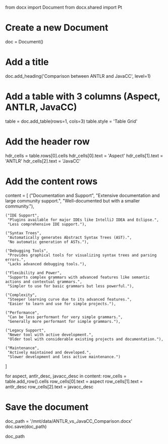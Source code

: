 
from docx import Document
from docx.shared import Pt

# Create a new Document
doc = Document()

# Add a title
doc.add_heading('Comparison between ANTLR and JavaCC', level=1)

# Add a table with 3 columns (Aspect, ANTLR, JavaCC)
table = doc.add_table(rows=1, cols=3)
table.style = 'Table Grid'

# Add the header row
hdr_cells = table.rows[0].cells
hdr_cells[0].text = 'Aspect'
hdr_cells[1].text = 'ANTLR'
hdr_cells[2].text = 'JavaCC'

# Add the content rows
content = [
    ("Documentation and Support", 
     "Extensive documentation and large community support.",
     "Well-documented but with a smaller community."),
    
    ("IDE Support", 
     "Plugins available for major IDEs like IntelliJ IDEA and Eclipse.",
     "Less comprehensive IDE support."),
    
    ("Syntax Trees", 
     "Automatically generates Abstract Syntax Trees (AST).",
     "No automatic generation of ASTs."),
    
    ("Debugging Tools", 
     "Provides graphical tools for visualizing syntax trees and parsing errors.",
     "Lacks advanced debugging tools."),
    
    ("Flexibility and Power", 
     "Supports complex grammars with advanced features like semantic actions and contextual grammars.",
     "Simpler to use for basic grammars but less powerful."),
    
    ("Complexity", 
     "Steeper learning curve due to its advanced features.",
     "Easier to learn and use for simple projects."),
    
    ("Performance", 
     "Can be less performant for very simple grammars.",
     "Generally more performant for simple grammars."),
    
    ("Legacy Support", 
     "Newer tool with active development.",
     "Older tool with considerable existing projects and documentation."),
    
    ("Maintenance", 
     "Actively maintained and developed.",
     "Slower development and less active maintenance.")
]

for aspect, antlr_desc, javacc_desc in content:
    row_cells = table.add_row().cells
    row_cells[0].text = aspect
    row_cells[1].text = antlr_desc
    row_cells[2].text = javacc_desc

# Save the document
doc_path = '/mnt/data/ANTLR_vs_JavaCC_Comparison.docx'
doc.save(doc_path)

doc_path

